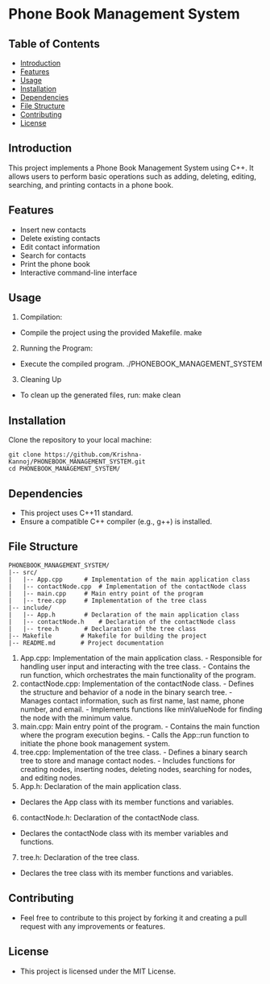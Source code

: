 # Phone Book Management System

## Table of Contents
- [Introduction](#introduction)
- [Features](#features)
- [Usage](#usage)
- [Installation](#installation)
- [Dependencies](#dependencies)
- [File Structure](#file-structure)
- [Contributing](#contributing)
- [License](#license)

## Introduction
This project implements a Phone Book Management System using C++. It allows users to perform basic operations such as adding, deleting, editing, searching, and printing contacts in a phone book.

## Features
- Insert new contacts
- Delete existing contacts
- Edit contact information
- Search for contacts
- Print the phone book
- Interactive command-line interface

## Usage
1. Compilation:
 - Compile the project using the provided Makefile.
	make

2. Running the Program:
 - Execute the compiled program.
	./PHONEBOOK_MANAGEMENT_SYSTEM

3. Cleaning Up
 - To clean up the generated files, run:
	make clean

## Installation
Clone the repository to your local machine:

	git clone https://github.com/Krishna-Kannoj/PHONEBOOK_MANAGEMENT_SYSTEM.git
	cd PHONEBOOK_MANAGEMENT_SYSTEM/ 

## Dependencies
 - This project uses C++11 standard.
 - Ensure a compatible C++ compiler (e.g., g++) is installed.

## File Structure
	PHONEBOOK_MANAGEMENT_SYSTEM/
	|-- src/
	|   |-- App.cpp      # Implementation of the main application class
	|   |-- contactNode.cpp  # Implementation of the contactNode class
	|   |-- main.cpp     # Main entry point of the program
	|   |-- tree.cpp     # Implementation of the tree class
	|-- include/
	|   |-- App.h        # Declaration of the main application class
	|   |-- contactNode.h    # Declaration of the contactNode class
	|   |-- tree.h       # Declaration of the tree class
	|-- Makefile        # Makefile for building the project
	|-- README.md       # Project documentation

  1. App.cpp: Implementation of the main application class.
    - Responsible for handling user input and interacting with the tree class.
    - Contains the run function, which orchestrates the main functionality of the program.
  2. contactNode.cpp: Implementation of the contactNode class.
    - Defines the structure and behavior of a node in the binary search tree.
    - Manages contact information, such as first name, last name, phone number, and email.
    - Implements functions like minValueNode for finding the node with the minimum value.
  3. main.cpp: Main entry point of the program.
    - Contains the main function where the program execution begins.
    - Calls the App::run function to initiate the phone book management system.
  4. tree.cpp: Implementation of the tree class.
    - Defines a binary search tree to store and manage contact nodes.
    - Includes functions for creating nodes, inserting nodes, deleting nodes, searching for nodes, and editing nodes.
  5. App.h: Declaration of the main application class.
   - Declares the App class with its member functions and variables.
  6. contactNode.h: Declaration of the contactNode class.
   - Declares the contactNode class with its member variables and functions.
  7. tree.h: Declaration of the tree class.
   - Declares the tree class with its member functions and variables.

## Contributing
- Feel free to contribute to this project by forking it and creating a pull request with any improvements or features.

## License
 - This project is licensed under the MIT License.


